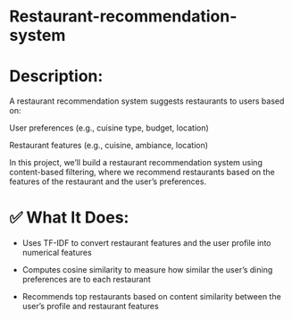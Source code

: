 # Restaurant-recommendation-system

# Description:
A restaurant recommendation system suggests restaurants to users based on:

User preferences (e.g., cuisine type, budget, location)

Restaurant features (e.g., cuisine, ambiance, location)

In this project, we’ll build a restaurant recommendation system using content-based filtering, where we recommend restaurants based on the features of the restaurant and the user’s preferences.

# ✅ What It Does:
* Uses TF-IDF to convert restaurant features and the user profile into numerical features

* Computes cosine similarity to measure how similar the user’s dining preferences are to each restaurant

* Recommends top restaurants based on content similarity between the user’s profile and restaurant features
